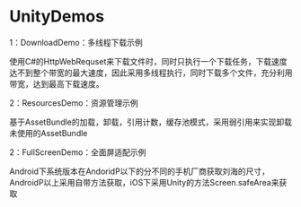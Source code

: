 # UnityDemos

1：DownloadDemo：多线程下载示例

使用C#的HttpWebRequset来下载文件时，同时只执行一个下载任务，下载速度达不到整个带宽的最大速度，因此采用多线程执行，同时下载多个文件，充分利用带宽，达到最高下载速度。

2：ResourcesDemo：资源管理示例

基于AssetBundle的加载，卸载，引用计数，缓存池模式，采用弱引用来实现卸载未使用的AssetBundle

2：FullScreenDemo：全面屏适配示例

Android下系统版本在AndoridP以下的分不同的手机厂商获取刘海的尺寸，AndroidP以上采用自带方法获取，iOS下采用Unity的方法Screen.safeArea来获取
